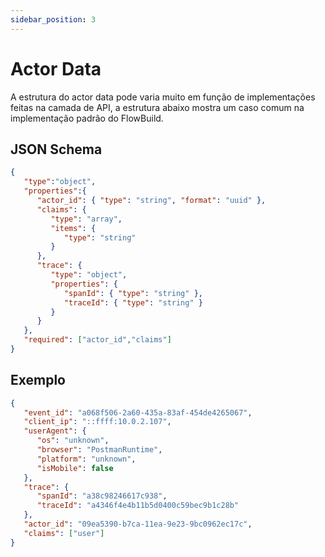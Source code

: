 ```yaml
---
sidebar_position: 3
---
```


# Actor Data

A estrutura do actor data pode varia muito em função de implementações feitas na camada de API, a estrutura abaixo mostra um caso comum na implementação padrão do FlowBuild.

## JSON Schema

```json
{
   "type":"object",
   "properties":{
      "actor_id": { "type": "string", "format": "uuid" },
      "claims": {
         "type": "array",
         "items": {
            "type": "string"
         }
      },
      "trace": {
         "type": "object",
         "properties": {
            "spanId": { "type": "string" },
            "traceId": { "type": "string" }
         }
      }
   },
   "required": ["actor_id","claims"]
}
```
## Exemplo
```json
{
   "event_id": "a068f506-2a60-435a-83af-454de4265067",
   "client_ip": "::ffff:10.0.2.107",
   "userAgent": {
      "os": "unknown",
      "browser": "PostmanRuntime",
      "platform": "unknown",
      "isMobile": false
   },
   "trace": {
      "spanId": "a38c98246617c938",
      "traceId": "a4346f4e4b11b5d0400c59bec9b1c28b"
   },
   "actor_id": "09ea5390-b7ca-11ea-9e23-9bc0962ec17c",
   "claims": ["user"]
}
```